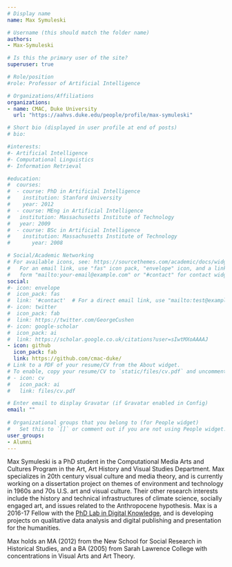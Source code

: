 ```yaml
---
# Display name
name: Max Symuleski

# Username (this should match the folder name)
authors:
- Max-Symuleski

# Is this the primary user of the site?
superuser: true

# Role/position
#role: Professor of Artificial Intelligence

# Organizations/Affiliations
organizations:
- name: CMAC, Duke University
  url: "https://aahvs.duke.edu/people/profile/max-symuleski"

# Short bio (displayed in user profile at end of posts)
# bio:

#interests:
#- Artificial Intelligence
#- Computational Linguistics
#- Information Retrieval

#education:
#  courses:
#  - course: PhD in Artificial Intelligence
#    institution: Stanford University
#    year: 2012
#  - course: MEng in Artificial Intelligence
#   institution: Massachusetts Institute of Technology
#   year: 2009
#  - course: BSc in Artificial Intelligence
#    institution: Massachusetts Institute of Technology
#       year: 2008

# Social/Academic Networking
# For available icons, see: https://sourcethemes.com/academic/docs/widgets/#icons
#   For an email link, use "fas" icon pack, "envelope" icon, and a link in the
#   form "mailto:your-email@example.com" or "#contact" for contact widget.
social:
#- icon: envelope
#  icon_pack: fas
#  link: '#contact'  # For a direct email link, use "mailto:test@example.org".
#- icon: twitter
#  icon_pack: fab
#  link: https://twitter.com/GeorgeCushen
#- icon: google-scholar
#  icon_pack: ai
#  link: https://scholar.google.co.uk/citations?user=sIwtMXoAAAAJ
- icon: github
  icon_pack: fab
  link: https://github.com/cmac-duke/
# Link to a PDF of your resume/CV from the About widget.
# To enable, copy your resume/CV to `static/files/cv.pdf` and uncomment the lines below.  
# - icon: cv
#   icon_pack: ai
#   link: files/cv.pdf

# Enter email to display Gravatar (if Gravatar enabled in Config)
email: ""
  
# Organizational groups that you belong to (for People widget)
#   Set this to `[]` or comment out if you are not using People widget.  
user_groups:
- Alumni
---
```

Max Symuleski is a PhD student in the Computational Media Arts and Cultures Program in the Art, Art History and Visual Studies Department.  Max specializes in 20th century visual culture and media theory, and is currently working on a dissertation project on themes of environment and technology in 1960s and 70s U.S. art and visual culture.  Their other research interests include the history and technical infrastructures of climate science, socially engaged art, and issues related to the Anthropocene hypothesis.  Max is a 2016-17 Fellow with the [PhD Lab in Digital Knowledge](https://sites.fhi.duke.edu/phdlab/), and is developing projects on qualitative data analysis and digital publishing and presentation for the humanities.

Max holds an MA (2012) from the New School for Social Research in Historical Studies, and a BA (2005) from Sarah Lawrence College with concentrations in Visual Arts and Art Theory.
